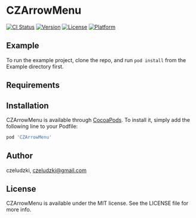 # CZArrowMenu

[![CI Status](https://img.shields.io/travis/czeludzki/CZArrowMenu.svg?style=flat)](https://travis-ci.org/czeludzki/CZArrowMenu)
[![Version](https://img.shields.io/cocoapods/v/CZArrowMenu.svg?style=flat)](https://cocoapods.org/pods/CZArrowMenu)
[![License](https://img.shields.io/cocoapods/l/CZArrowMenu.svg?style=flat)](https://cocoapods.org/pods/CZArrowMenu)
[![Platform](https://img.shields.io/cocoapods/p/CZArrowMenu.svg?style=flat)](https://cocoapods.org/pods/CZArrowMenu)

## Example

To run the example project, clone the repo, and run `pod install` from the Example directory first.

## Requirements

## Installation

CZArrowMenu is available through [CocoaPods](https://cocoapods.org). To install
it, simply add the following line to your Podfile:

```ruby
pod 'CZArrowMenu'
```

## Author

czeludzki, czeludzki@gmail.com

## License

CZArrowMenu is available under the MIT license. See the LICENSE file for more info.
